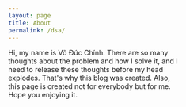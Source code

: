 ```yaml
---
layout: page
title: About
permalink: /dsa/
---
```

<div style="width: 70%;">
Hi, my name is Võ Đức Chính. There are so many thoughts about the problem and how I solve it, and I need to release these 
    thoughts before my head explodes. That's why this blog was created. Also, this page is created not for everybody but for me. 
    Hope you enjoying it.
</div>

